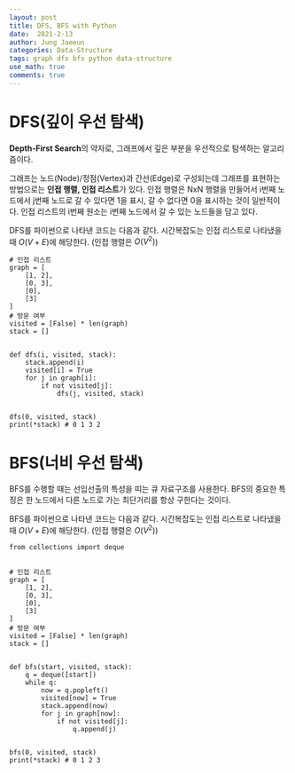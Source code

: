```yaml
---
layout: post
title: DFS, BFS with Python
date:  2021-2-13
author: Jung Jaeeun
categories: Data-Structure
tags: graph dfs bfs python data-structure
use_math: true
comments: true
---
```


# DFS(깊이 우선 탐색)

**Depth-First Search**의 약자로, 그래프에서 깊은 부분을 우선적으로 탐색하는 알고리즘이다.

그래프는 노드(Node)/정점(Vertex)과 간선(Edge)로 구성되는데 그래프를 표현하는 방법으로는 **인접 행렬, 인접 리스트**가 있다.
인접 행렬은 NxN 행렬을 만들어서 i번째 노드에서 j번째 노드로 갈 수 있다면 1을 표시, 갈 수 없다면 0을 표시하는 것이 일반적이다.
인접 리스트의 i번째 원소는 i번째 노드에서 갈 수 있는 노드들을 담고 있다.

DFS를 파이썬으로 나타낸 코드는 다음과 같다. 시간복잡도는 인접 리스트로 나타냈을 때 $O(V + E)$에 해당한다. (인접 행렬은 $O(V^{2})$)

```python3
# 인접 리스트
graph = [
    [1, 2],
    [0, 3],
    [0],
    [3]
]
# 방문 여부
visited = [False] * len(graph)
stack = []


def dfs(i, visited, stack):
    stack.append(i)
    visited[i] = True
    for j in graph[i]:
        if not visited[j]:
            dfs(j, visited, stack)


dfs(0, visited, stack)
print(*stack) # 0 1 3 2
```

# BFS(너비 우선 탐색)

BFS를 수행할 때는 선입선출의 특성을 띠는 큐 자료구조를 사용한다. BFS의 중요한 특징은 한 노드에서 다른 노드로 가는 최단거리를 항상 구한다는 것이다.

BFS를 파이썬으로 나타낸 코드는 다음과 같다. 시간복잡도는 인접 리스트로 나타냈을 때 $O(V + E)$에 해당한다. (인접 행렬은 $O(V^{2})$)

```python3
from collections import deque


# 인접 리스트
graph = [
    [1, 2],
    [0, 3],
    [0],
    [3]
]
# 방문 여부
visited = [False] * len(graph)
stack = []


def bfs(start, visited, stack):
    q = deque([start])
    while q:
        now = q.popleft()
        visited[now] = True
        stack.append(now)
        for j in graph[now]:
            if not visited[j]:
                q.append(j)
    

bfs(0, visited, stack)
print(*stack) # 0 1 2 3
```